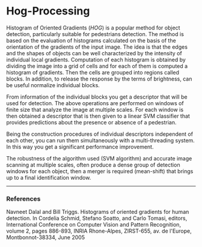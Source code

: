 # Hog-Processing #

Histogram of Oriented Gradients (_HOG_) is a popular method for object detection, particularly suitable for pedestrians detection.
The method is based on the evaluation of histograms calculated on the basis of the orientation of the gradients of the input image. The idea is that the edges and the shapes of objects can be well characterized by the intensity of individual local gradients. Computation of each histogram is obtained by dividing the image into a grid of cells and for each of them is computed a histogram of gradients. Then the cells are grouped into regions called blocks. In addition, to release the response by the terms of brightness, can be useful normalize individual blocks.

From information of the individual blocks you get a descriptor that will be used for detection. The above operations are performed on windows of finite size that analyze the image at multiple scales. For each window is then obtained a descriptor that is then given to a linear SVM classifier that provides predictions about the presence or absence of a pedestrian.

Being the construction procedures of individual descriptors independent of each other, you can run them simultaneously with a multi-threading system. In this way you get a significant performance improvement.

The robustness of the algorithm used (SVM algorithm) and accurate image scanning at multiple scales, often produce a dense group of detection windows for each object, then a merger is required (mean-shift) that brings up to a final identification window.



---

### References ###

Navneet Dalal and Bill Triggs. Histograms of oriented gradients for human detection. In Cordelia Schmid, Stefano Soatto, and Carlo Tomasi, editors, International Conference on Computer Vision and Pattern Recognition, volume 2, pages 886-893, INRIA Rhone-Alpes, ZIRST-655, av. de l'Europe, Montbonnot-38334, June 2005